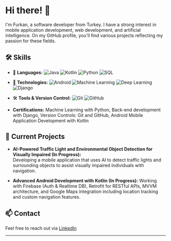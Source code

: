 # Hi there! 👋

I'm Furkan, a software developer from Turkey. I have a strong interest in mobile application development, web development, and artificial intelligence. On my GitHub profile, you'll find various projects reflecting my passion for these fields.

## 🛠 Skills

- 🚀 **Languages:** ![Java](https://img.shields.io/badge/Java-007396?style=flat&logo=java&logoColor=white) ![Kotlin](https://img.shields.io/badge/Kotlin-0095D5?style=flat&logo=kotlin&logoColor=white) ![Python](https://img.shields.io/badge/Python-3776AB?style=flat&logo=python&logoColor=white) ![SQL](https://img.shields.io/badge/SQL-4479A1?style=flat&logo=mysql&logoColor=white)  
- 📱 **Technologies:** ![Android](https://img.shields.io/badge/Android-3DDC84?style=flat&logo=android&logoColor=white) ![Machine Learning](https://img.shields.io/badge/Machine%20Learning-%23FF6F00.svg?style=flat&logo=tensorflow&logoColor=white) ![Deep Learning](https://img.shields.io/badge/Deep%20Learning-%2300A3E0.svg?style=flat&logo=pytorch&logoColor=white)  ![Django](https://img.shields.io/badge/Django-092E20?style=flat&logo=django&logoColor=white)  

- 🛠 **Tools & Version Control:** ![Git](https://img.shields.io/badge/Git-F05032?style=flat&logo=git&logoColor=white) ![GitHub](https://img.shields.io/badge/GitHub-181717?style=flat&logo=github&logoColor=white)  
- **Certifications:** Machine Learning with Python, Back-end development with Django, Version Controls: Git and GitHub,
  Android Mobile Application Development with Kotlin

## 🚀 Current Projects

- **AI-Powered Traffic Light and Environmental Object Detection for Visually Impaired (In Progress):**  
  Developing a mobile application that uses AI to detect traffic lights and surrounding objects to assist visually impaired individuals with navigation.  

- **Advanced Android Development with Kotlin (In Progress):**
Working with Firebase (Auth & Realtime DB), Retrofit for RESTful APIs, MVVM architecture, and Google Maps integration including location tracking and custom navigation features.  

## 📫 Contact

Feel free to reach out via [LinkedIn](https://www.linkedin.com/in/furkan-terzi-8ba528257/)

---
